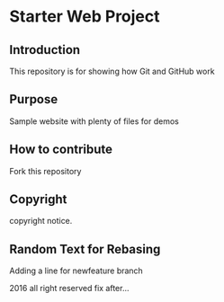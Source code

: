 # Starter Web Project

## Introduction
This repository is for showing how Git and GitHub work

## Purpose

Sample website with plenty of files for demos

## How to contribute
Fork this repository

## Copyright
copyright notice.

## Random Text for Rebasing
Adding a line for newfeature branch

2016 all right reserved
fix after...
